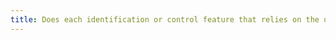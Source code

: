 ```yaml
---
title: Does each identification or control feature that relies on the use of the user's [biological characteristics](#biological-characteristic) have an alternative method?
---
```

